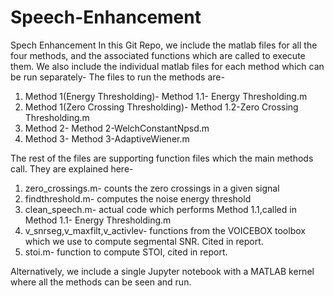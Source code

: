 # Speech-Enhancement
Spech Enhancement 
In this Git Repo, we include the matlab files for all the four methods, and the associated functions which are called to execute them. We also include the individual matlab files for each method which can be run separately-
The files to run the methods are-
1. Method 1(Energy Thresholding)- Method 1.1- Energy Thresholding.m
2. Method 1(Zero Crossing Thresholding)- Method 1.2-Zero Crossing Thresholding.m
3. Method 2- Method 2-WelchConstantNpsd.m
4. Method 3- Method 3-AdaptiveWiener.m

The rest of the files are supporting function files which the main methods call. They are explained here-
1. zero_crossings.m- counts the zero crossings in a given signal
2. findthreshold.m- computes the noise energy threshold
3. clean_speech.m- actual code which performs Method 1.1,called in Method 1.1- Energy Thresholding.m
4. v_snrseg,v_maxfilt,v_activlev- functions from the VOICEBOX toolbox which we use to compute segmental SNR. Cited in report.
5. stoi.m- function to compute STOI, cited in report.

Alternatively, we include a single Jupyter notebook with a MATLAB kernel where all the methods can be seen and run. 
